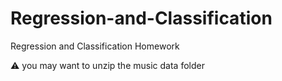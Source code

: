 # Regression-and-Classification
Regression and Classification Homework

⚠️  you may want to unzip the music data folder  
